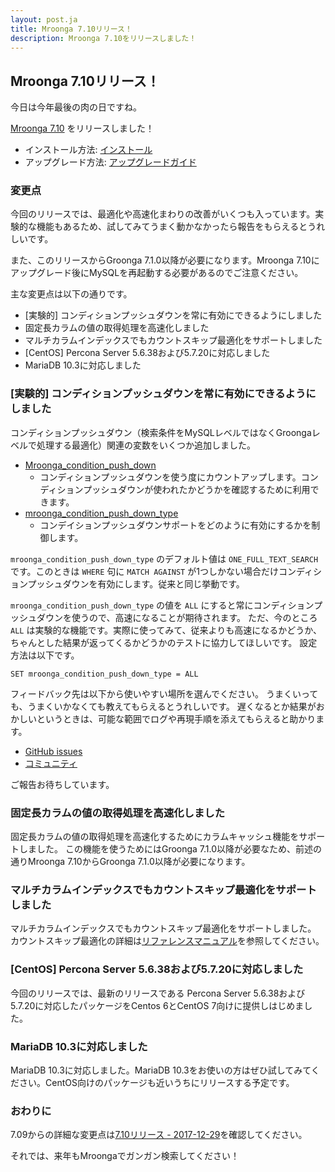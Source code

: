 ```yaml
---
layout: post.ja
title: Mroonga 7.10リリース！
description: Mroonga 7.10をリリースしました！
---
```


## Mroonga 7.10リリース！

今日は今年最後の肉の日ですね。

[Mroonga 7.10](/ja/docs/news.html#release-7.10) をリリースしました！

* インストール方法: [インストール](/ja/docs/install.html)
* アップグレード方法: [アップグレードガイド](/ja/docs/upgrade.html)

### 変更点

今回のリリースでは、最適化や高速化まわりの改善がいくつも入っています。実験的な機能もあるため、試してみてうまく動かなかったら報告をもらえるとうれしいです。

また、このリリースからGroonga 7.1.0以降が必要になります。Mroonga 7.10にアップグレード後にMySQLを再起動する必要があるのでご注意ください。

主な変更点は以下の通りです。

* [実験的] コンディションプッシュダウンを常に有効にできるようにしました
* 固定長カラムの値の取得処理を高速化しました
* マルチカラムインデックスでもカウントスキップ最適化をサポートしました
* [CentOS] Percona Server 5.6.38および5.7.20に対応しました
* MariaDB 10.3に対応しました

### [実験的] コンディションプッシュダウンを常に有効にできるようにしました

コンディションプッシュダウン（検索条件をMySQLレベルではなくGroongaレベルで処理する最適化）関連の変数をいくつか追加しました。

* [Mroonga_condition_push_down](/ja/docs/reference/status_variables.html#status-variable-mroonga-condition-push-down)
  * コンディションプッシュダウンを使う度にカウントアップします。コンディションプッシュダウンが使われたかどうかを確認するために利用できます。
* [mroonga_condition_push_down_type](/ja/docs/reference/server_variables.html#server-variable-mroonga-condition-push-down-type)
  * コンデイションプッシュダウンサポートをどのように有効にするかを制御します。

`mroonga_condition_push_down_type` のデフォルト値は `ONE_FULL_TEXT_SEARCH` です。このときは `WHERE` 句に `MATCH AGAINST` が1つしかない場合だけコンディションプッシュダウンを有効にします。従来と同じ挙動です。

`mroonga_condition_push_down_type` の値を `ALL` にすると常にコンディションプッシュダウンを使うので、高速になることが期待されます。
ただ、今のところ `ALL` は実験的な機能です。実際に使ってみて、従来よりも高速になるかどうか、ちゃんとした結果が返ってくるかどうかのテストに協力してほしいです。
設定方法は以下です。

    SET mroonga_condition_push_down_type = ALL

フィードバック先は以下から使いやすい場所を選んでください。
うまくいっても、うまくいかなくても教えてもらえるとうれしいです。
遅くなるとか結果がおかしいというときは、可能な範囲でログや再現手順を添えてもらえると助かります。

* [GitHub issues](https://github.com/mroonga/mroonga/issues)
* [コミュニティ](/ja/docs/community.html)

ご報告お待ちしています。

### 固定長カラムの値の取得処理を高速化しました

固定長カラムの値の取得処理を高速化するためにカラムキャッシュ機能をサポートしました。
この機能を使うためにはGroonga 7.1.0以降が必要なため、前述の通りMroonga 7.10からGroonga 7.1.0以降が必要になります。

### マルチカラムインデックスでもカウントスキップ最適化をサポートしました

マルチカラムインデックスでもカウントスキップ最適化をサポートしました。
カウントスキップ最適化の詳細は[リファレンスマニュアル](/ja/docs/reference/optimizations.html#row-count)を参照してください。

### [CentOS] Percona Server 5.6.38および5.7.20に対応しました

今回のリリースでは、最新のリリースである Percona Server 5.6.38および5.7.20に対応したパッケージをCentos 6とCentOS 7向けに提供しはじめました。

### MariaDB 10.3に対応しました

MariaDB 10.3に対応しました。MariaDB 10.3をお使いの方はぜひ試してみてください。CentOS向けのパッケージも近いうちにリリースする予定です。

### おわりに

7.09からの詳細な変更点は[7.10リリース - 2017-12-29](/ja/docs/news.html#release-7.10)を確認してください。

それでは、来年もMroongaでガンガン検索してください！
